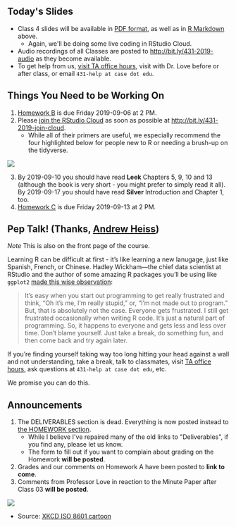 ## Today's Slides

- Class 4 slides will be available in [PDF format](https://github.com/THOMASELOVE/2019-431/blob/master/CLASSES/CLASS04/431_class-04-slides_2019.pdf), as well as in [R Markdown](https://github.com/THOMASELOVE/2019-431/blob/master/CLASSES/CLASS04/431_class-04-slides_2019.Rmd) above. 
    - Again, we'll be doing some live coding in RStudio Cloud.
- Audio recordings of all Classes are posted to http://bit.ly/431-2019-audio as they become available.
- To get help from us, [visit TA office hours](https://github.com/THOMASELOVE/2019-431/blob/master/calendar.md#ta-office-hours), visit with Dr. Love before or after class, or email `431-help at case dot edu`.

## Things You Need to be Working On

1. [Homework B](https://github.com/THOMASELOVE/2019-431/tree/master/HOMEWORK/B) is due Friday 2019-09-06 at 2 PM.
2. Please [join the RStudio Cloud](http://bit.ly/431-2019-join-cloud) as soon as possible at http://bit.ly/431-2019-join-cloud.
    - While all of their primers are useful, we especially recommend the four highlighted below for people new to R or needing a brush-up on the tidyverse.

![](https://github.com/THOMASELOVE/2019-431/blob/master/CLASSES/CLASS04/images/rstudiocloud_primers.png)

3. By 2019-09-10 you should have read **Leek** Chapters 5, 9, 10 and 13 (although the book is very short - you might prefer to simply read it all). By 2019-09-17 you should have read **Silver** Introduction and Chapter 1, too.
4. [Homework C](https://github.com/THOMASELOVE/2019-431/tree/master/HOMEWORK/C) is due Friday 2019-09-13 at 2 PM.

## Pep Talk! (Thanks, [Andrew Heiss](https://evalf19.classes.andrewheiss.com/syllabus/#pep-talk))

*Note* This is also on the front page of the course.

Learning R can be difficult at first - it’s like learning a new lanugage, just like Spanish, French, or Chinese. Hadley Wickham—the chief data scientist at RStudio and the author of some amazing R packages you’ll be using like `ggplot2` [made this wise observation](https://r-posts.com/advice-to-young-and-old-programmers-a-conversation-with-hadley-wickham/):

> It’s easy when you start out programming to get really frustrated and think, “Oh it’s me, I’m really stupid,” or, “I’m not made out to program.” But, that is absolutely not the case. Everyone gets frustrated. I still get frustrated occasionally when writing R code. It’s just a natural part of programming. So, it happens to everyone and gets less and less over time. Don’t blame yourself. Just take a break, do something fun, and then come back and try again later.

If you’re finding yourself taking way too long hitting your head against a wall and not understanding, take a break, talk to classmates, visit [TA office hours](https://github.com/THOMASELOVE/2019-431/blob/master/calendar.md#ta-office-hours), ask questions at `431-help at case dot edu`, etc.

We promise you can do this.

## Announcements

1. The DELIVERABLES section is dead. Everything is now posted instead to [the HOMEWORK section](https://github.com/THOMASELOVE/2019-431/tree/master/HOMEWORK). 
    - While I believe I've repaired many of the old links to "Deliverables", if you find any, please let us know.
    - The form to fill out if you want to complain about grading on the Homework **will be posted**.
2. Grades and our comments on Homework A have been posted to **link to come**.
3. Comments from Professor Love in reaction to the Minute Paper after Class 03 **will be posted**.

![](https://imgs.xkcd.com/comics/iso_8601.png)

- Source: [XKCD ISO 8601 cartoon](https://xkcd.com/1179/)


